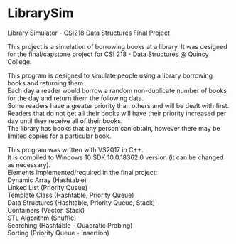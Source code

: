 # LibrarySim
Library Simulator - CSI218 Data Structures Final Project

This project is a simulation of borrowing books at a library. It was designed for the final/capstone project for CSI 218 - Data Structures @ Quincy College.

This program is designed to simulate people using a library borrowing books and returning them.  
Each day a reader would borrow a random non-duplicate number of books for the day and return them the following data.  
Some readers have a greater priority than others and will be dealt with first.  
Readers that do not get all their books will have their priority increased per day until they receive all of their books.  
The library has books that any person can obtain, however there may be limited copies for a particular book.

This program was written with VS2017 in C++.  
It is compiled to Windows 10 SDK 10.0.18362.0 version (it can be changed as necessary).  
Elements implemented/required in the final project:  
Dynamic Array (Hashtable)  
Linked List (Priority Queue)  
Template Class (Hashtable, Priority Queue)  
Data Structures (Hashtable, Priority Queue, Stack)  
Containers (Vector, Stack)  
STL Algorithm (Shuffle)  
Searching (Hashtable - Quadratic Probing)  
Sorting (Priority Queue - Insertion)
